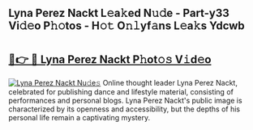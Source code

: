 ## Lyna Perez Nackt L𝚎a𝚔ed N𝚞𝚍e - Part-y33 Vi𝚍𝚎o P𝚑𝚘tos - H𝚘𝚝 O𝚗𝚕yf𝚊ns L𝚎a𝚔s Ydcwb

# <h2><a href="http://kf0fyy4.oniu.top/?m=Lyna+Perez+Nackt">🔗👉 🔴 Lyna Perez Nackt P𝚑ot𝚘𝚜 V𝚒d𝚎o</a></h2>

[![Lyna Perez Nackt Nu𝚍e𝚜](https://i.imgur.com/0qMVB7G.gif)](http://kf0fyy4.oniu.top/?m=Lyna+Perez+Nackt)
Online thought leader Lyna Perez Nackt, celebrated for publishing dance and lifestyle material, consisting of performances and personal blogs. Lyna Perez Nackt's public image is characterized by its openness and accessibility, but the depths of his personal life remain a captivating mystery.  
